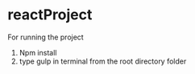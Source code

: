 # reactProject
For running the project
  1) Npm install
  2) type gulp in terminal from the root directory folder
